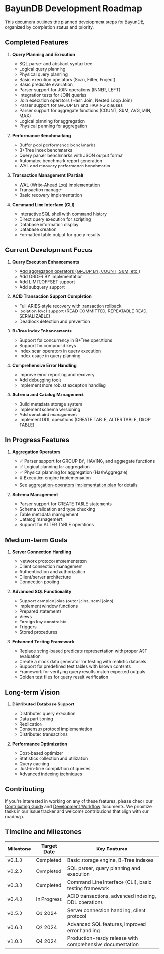 # BayunDB Development Roadmap

This document outlines the planned development steps for BayunDB, organized by completion status and priority.

## Completed Features

1. **Query Planning and Execution**
   - SQL parser and abstract syntax tree
   - Logical query planning
   - Physical query planning
   - Basic execution operators (Scan, Filter, Project)
   - Basic predicate evaluation
   - Parser support for JOIN operations (INNER, LEFT)
   - Integration tests for JOIN queries
   - Join execution operators (Hash Join, Nested Loop Join)
   - Parser support for GROUP BY and HAVING clauses
   - Parser support for aggregate functions (COUNT, SUM, AVG, MIN, MAX)
   - Logical planning for aggregation
   - Physical planning for aggregation

2. **Performance Benchmarking**
   - Buffer pool performance benchmarks
   - B+Tree index benchmarks
   - Query parser benchmarks with JSON output format
   - Automated benchmark report generation
   - WAL and recovery performance benchmarks

3. **Transaction Management (Partial)**
   - WAL (Write-Ahead Log) implementation
   - Transaction manager
   - Basic recovery implementation

4. **Command Line Interface (CLI)**
   - Interactive SQL shell with command history
   - Direct query execution for scripting
   - Database information display
   - Database creation
   - Formatted table output for query results

## Current Development Focus

1. **Query Execution Enhancements**
   - [Add aggregation operators (GROUP BY, COUNT, SUM, etc.)](implementation-plans/aggregation-operators.md)
   - Add ORDER BY implementation
   - Add LIMIT/OFFSET support
   - Add subquery support

2. **ACID Transaction Support Completion**
   - Full ARIES-style recovery with transaction rollback
   - Isolation level support (READ COMMITTED, REPEATABLE READ, SERIALIZABLE)
   - Deadlock detection and prevention

3. **B+Tree Index Enhancements**
   - Support for concurrency in B+Tree operations
   - Support for compound keys
   - Index scan operators in query execution
   - Index usage in query planning

4. **Comprehensive Error Handling**
   - Improve error reporting and recovery
   - Add debugging tools
   - Implement more robust exception handling

5. **Schema and Catalog Management**
   - Build metadata storage system
   - Implement schema versioning
   - Add constraint management
   - Implement DDL operations (CREATE TABLE, ALTER TABLE, DROP TABLE)

## In Progress Features

1. **Aggregation Operators**
   - ✅ Parser support for GROUP BY, HAVING, and aggregate functions
   - ✅ Logical planning for aggregation
   - ✅ Physical planning for aggregation (HashAggregate)
   - ⏳ Execution engine implementation
   - See [aggregation-operators implementation plan](implementation-plans/aggregation-operators.md) for details

2. **Schema Management**
   - Parser support for CREATE TABLE statements
   - Schema validation and type checking
   - Table metadata management
   - Catalog management
   - Support for ALTER TABLE operations

## Medium-term Goals

1. **Server Connection Handling**
   - Network protocol implementation
   - Client connection management
   - Authentication and authorization
   - Client/server architecture
   - Connection pooling

2. **Advanced SQL Functionality**
   - Support complex joins (outer joins, semi-joins)
   - Implement window functions
   - Prepared statements
   - Views
   - Foreign key constraints
   - Triggers
   - Stored procedures

3. **Enhanced Testing Framework**
   - Replace string-based predicate representation with proper AST evaluation
   - Create a mock data generator for testing with realistic datasets
   - Support for predefined test tables with known contents
   - Framework for verifying query results match expected outputs
   - Golden test files for query result verification

## Long-term Vision

1. **Distributed Database Support**
   - Distributed query execution
   - Data partitioning
   - Replication
   - Consensus protocol implementation
   - Distributed transactions

2. **Performance Optimization**
   - Cost-based optimizer
   - Statistics collection and utilization
   - Query caching
   - Just-in-time compilation of queries
   - Advanced indexing techniques

## Contributing

If you're interested in working on any of these features, please check our [Contributing Guide](../contributing/contributing.md) and [Development Workflow](../development/workflow.md) documents. We prioritize tasks in our issue tracker and welcome contributions that align with our roadmap.

## Timeline and Milestones

| Milestone | Target Date | Key Features |
|-----------|-------------|--------------|
| v0.1.0    | Completed   | Basic storage engine, B+Tree indexes |
| v0.2.0    | Completed   | SQL parser, query planning and execution |
| v0.3.0    | Completed   | Command Line Interface (CLI), basic testing framework |
| v0.4.0    | In Progress | ACID transactions, advanced indexing, DDL operations |
| v0.5.0    | Q1 2024     | Server connection handling, client protocol |
| v0.6.0    | Q2 2024     | Advanced SQL features, improved error handling |
| v1.0.0    | Q4 2024     | Production-ready release with comprehensive documentation | 